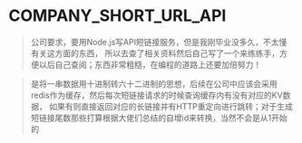 # COMPANY_SHORT_URL_API
> 公司要求，要用Node.js写API短链接服务，但是我刚毕业没多久，不太懂有关这方面的东西，
所以去查了相关资料然后自己写了一个来练练手，方便以后自己查阅；东西非常粗糙，在编程的道路上还要加倍努力！

> 是将一串数据用十进制转六十二进制的思想，后续在公司中应该会采用redis作为缓存，然后每次短链接请求的时候查询缓存内有没有对应的KV数据，
如果有则直接返回对应的长链接并有HTTP重定向进行跳转；对于生成短链接尾数那些打算根据大佬们总结的自增id来转换，当然不会是从1开始的